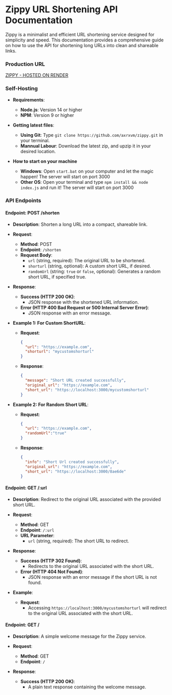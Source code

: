 # Zippy URL Shortening API Documentation

Zippy is a minimalist and efficient URL shortening service designed for simplicity and speed. This documentation provides a comprehensive guide on how to use the API for shortening long URLs into clean and shareable links.

### Production URL

[ZIPPY - HOSTED ON RENDER](https://zippy-bv9u.onrender.com/)

### Self-Hosting

- **Requirements**:
  - **Node.js**: Version 14 or higher
  - **NPM**: Version 9 or higher

- **Getting latest files**:
  - **Using Git**: Type `git clone https://github.com/axrxvm/zippy.git` in your terminal.
  - **Mannual Labour**: Download the latest zip, and upzip it in your desired location.

- **How to start on your machine**
  - **Windows**: Open `start.bat` on your computer and let the magic happen! The server will start on port 3000
  - **Other OS**: Open your terminal and type `npm install && node index.js` and run it! The server will start on port 3000

### API Endpoints

#### Endpoint: POST /shorten

- **Description**: Shorten a long URL into a compact, shareable link.

- **Request**:
  - **Method**: POST
  - **Endpoint**: `/shorten`
  - **Request Body**:
    - `url` (string, required): The original URL to be shortened.
    - `shorturl` (string, optional): A custom short URL, if desired.
    - `randomUrl` (string: `true` or `false`, optional): Generates a random short URL, if specified true.

- **Response**:
  - **Success (HTTP 200 OK)**:
    - JSON response with the shortened URL information.
  - **Error (HTTP 400 Bad Request or 500 Internal Server Error)**:
    - JSON response with an error message.

- **Example 1: For Custom ShortURL**:
  - **Request**:

    ```json
    {
      "url": "https://example.com",
      "shorturl": "mycustomshorturl"
    }
    ```

  - **Response**:

    ```json
    {
      "message": "Short URL created successfully",
      "original_url": "https://example.com",
      "short_url": "https://localhost:3000/mycustomshorturl"
    }
    ```

- **Example 2: For Random Short URL**:
  - **Request**:

    ```json
    {
      "url": "https://example.com",
      "randomUrl":"true"
    }
    ```

  - **Response**:

    ```json
    {
      "info": "Short Url created successfully",
      "original_url": "https://example.com",
      "short_url": "https://localhost:3000/8ae6de"
    }
    ```

#### Endpoint: GET /:url

- **Description**: Redirect to the original URL associated with the provided short URL.

- **Request**:
  - **Method**: GET
  - **Endpoint**: `/:url`
  - **URL Parameter**:
    - `url` (string, required): The short URL to redirect.

- **Response**:
  - **Success (HTTP 302 Found)**:
    - Redirects to the original URL associated with the short URL.
  - **Error (HTTP 404 Not Found)**:
    - JSON response with an error message if the short URL is not found.

- **Example**:
  - **Request**:
    - Accessing `https://localhost:3000/mycustomshorturl` will redirect to the original URL associated with the short URL.

#### Endpoint: GET /

- **Description**: A simple welcome message for the Zippy service.

- **Request**:
  - **Method**: GET
  - **Endpoint**: `/`

- **Response**:
  - **Success (HTTP 200 OK)**:
    - A plain text response containing the welcome message.
